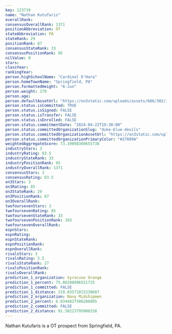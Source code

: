 ```yaml
---
key: 123719
name: "Nathan Kutufaris"
overallRank: 
consensusOverallRank: 1371
positionAbbreviation: OT
stateAbbreviation: PA
stateRank: 29
positionRank: 87
consensusStateRank: 33
consensusPositionRank: 95
nilValue: 0
stars: 
classYear: 
rankingYear: 
person.highSchoolName: "Cardinal O'Hara"
person.homeTownName: "Springfield, PA"
person.formattedHeight: "6-Jun"
person.weight: 270
person.age: 
person.defaultAssetUrl: "https://on3static.com/uploads/assets/686/302/302686.png"
person.status.isCommitted: TRUE
person.status.isSigned: FALSE
person.status.isTransfer: FALSE
person.status.isEnrolled: FALSE
person.status.commitmentDate: "2024-04-22T19:30:00"
person.status.committedOrganizationSlug: "duke-blue-devils"
person.status.committedOrganizationAssetUrl: "https://on3static.com/uploads/assets/912/149/149912.svg"
person.status.committedOrganizationPrimaryColor: "#27609A"
weightedAggregateScore: 73.39098360655738
industryStars: 3
industryRating: 83.5
industryStateRank: 33
industryPositionRank: 95
industryOverallRank: 1371
consensusStars: 3
consensusRating: 83.5
on3Stars: 3
on3Rating: 85
on3StateRank: 29
on3PositionRank: 87
on3OverallRank: 
twofoursevenStars: 3
twofoursevenRating: 85
twofoursevenStateRank: 33
twofoursevenPositionRank: 103
twofoursevenOverallRank: 
espnStars: 
espnRating: 
espnStateRank: 
espnPositionRank: 
espnOverallRank: 
rivalsStars: 3
rivalsRating: 5.5
rivalsStateRank: 27
rivalsPositionRank: 
rivalsOverallRank: 
prediction_1_organization: Syracuse Orange
prediction_1_percent: 75.86206896551725
prediction_1_committed: FALSE
prediction_1_distance: 219.03571015330687
prediction_2_organization: Navy Midshipmen
prediction_2_percent: 6.0344827586206895
prediction_2_committed: FALSE
prediction_2_distance: 91.58223795000258
---
```

Nathan Kutufaris is a OT prospect from Springfield, PA.